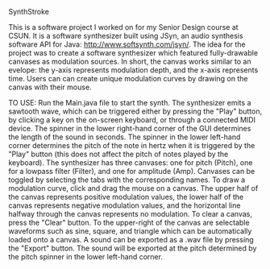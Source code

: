 SynthStroke 

This is a software project I worked on for my Senior Design course at CSUN. It is a software synthesizer built using JSyn, an audio synthesis software API for Java: http://www.softsynth.com/jsyn/. The idea for the project was to create a software synthesizer which featured fully-drawable canvases as modulation sources. In short, the canvas works similar to an evelope: the y-axis represents modulation depth, and the x-axis represents time. Users can can create unique modulation curves by drawing on the canvas with their mouse.

TO USE:
Run the Main.java file to start the synth. The synthesizer emits a sawtooth wave, which can be triggered either by pressing the "Play" button, by clicking a key on the on-screen keyboard, or through a connected MIDI device. The spinner in the lower right-hand corner of the GUI determines the length of the sound in seconds. The spinner in the lower left-hand corner determines the pitch of the note in hertz when it is triggered by the "Play" button (this does not affect the pitch of notes played by the keyboard). The synthesizer has three canvases: one for pitch (Pitch), one for a lowpass filter (Filter), and one for amplitude (Amp). Canvases can be toggled by selecting the tabs with the corresponding names. To draw a modulation curve, click and drag the mouse on a canvas. The upper half of the canvas represents positive modulation values, the lower half of the canvas represents negative modulation values, and the horizontal line halfway through the canvas represents no modulation. To clear a canvas, press the "Clear" button. To the upper-right of the canvas are selectable waveforms such as sine, square, and triangle which can be automatically loaded onto a canvas. A sound can be exported as a .wav file by pressing the "Export" button. The sound will be exported at the pitch determined by the pitch spinner in the lower left-hand corner.
